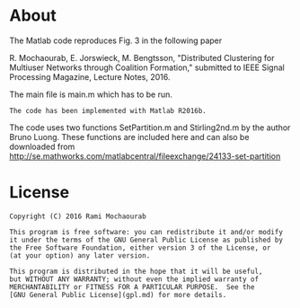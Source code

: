 
# About
The Matlab code reproduces Fig. 3 in the following paper

R. Mochaourab, E. Jorswieck, M. Bengtsson, "Distributed Clustering for Multiuser Networks through Coalition Formation," submitted to IEEE Signal Processing Magazine, Lecture Notes, 2016.

The main file is main.m which has to be run. 

    The code has been implemented with Matlab R2016b. 

The code uses two functions SetPartition.m and Stirling2nd.m by the author Bruno Luong. These functions are included here and can also be downloaded from http://se.mathworks.com/matlabcentral/fileexchange/24133-set-partition

# License

    Copyright (C) 2016 Rami Mochaourab

    This program is free software: you can redistribute it and/or modify
    it under the terms of the GNU General Public License as published by
    the Free Software Foundation, either version 3 of the License, or
    (at your option) any later version.

    This program is distributed in the hope that it will be useful,
    but WITHOUT ANY WARRANTY; without even the implied warranty of
    MERCHANTABILITY or FITNESS FOR A PARTICULAR PURPOSE.  See the
    [GNU General Public License](gpl.md) for more details.

